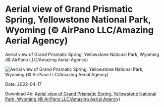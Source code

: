 # Aerial view of Grand Prismatic Spring, Yellowstone National Park, Wyoming (© AirPano LLC/Amazing Aerial Agency)

Aerial view of Grand Prismatic Spring, Yellowstone National Park, Wyoming (© AirPano LLC/Amazing Aerial Agency)

![Aerial view of Grand Prismatic Spring, Yellowstone National Park, Wyoming (© AirPano LLC/Amazing Aerial Agency)](https://bing.com/th?id=OHR.Yellowstone150_EN-US5394661102_UHD.jpg&w=1024&h=576)

Date: 2022-04-17

Download 4k: [Aerial view of Grand Prismatic Spring, Yellowstone National Park, Wyoming (© AirPano LLC/Amazing Aerial Agency)](https://bing.com/th?id=OHR.Yellowstone150_EN-US5394661102_UHD.jpg)


